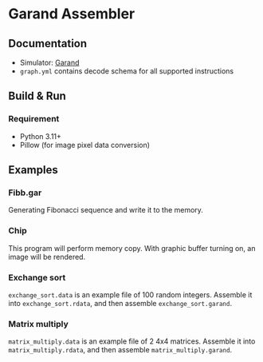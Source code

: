 # Garand Assembler

## Documentation

-   Simulator: [Garand](https://github.com/Tensor497/garand)
-   `graph.yml` contains decode schema for all supported instructions

## Build & Run

### Requirement

-   Python 3.11+
-   Pillow (for image pixel data conversion)

## Examples

### Fibb.gar

Generating Fibonacci sequence and write it to the memory.

### Chip

This program will perform memory copy. With graphic buffer turning on,
an image will be rendered.

### Exchange sort

`exchange_sort.data` is an example file of 100 random integers.
Assemble it into `exchange_sort.rdata`, and then assemble `exchange_sort.garand`.

<!-- `python gen_arr.py` will generate a new `exchange_sort.data`. You can specify the size with the `SIZE` variable. NOTE: If you change the size variable, you need to update the `R0` register in exchange_sort.garand -->

### Matrix multiply

`matrix_multiply.data` is an example file of 2 4x4 matrices.
Assemble it into `matrix_multiply.rdata`, and then assemble `matrix_multiply.garand`.
